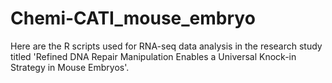# Chemi-CATI_mouse_embryo
Here are the R scripts used for RNA-seq data analysis in the research study titled 'Refined DNA Repair Manipulation Enables a Universal Knock-in Strategy in Mouse Embryos'.
